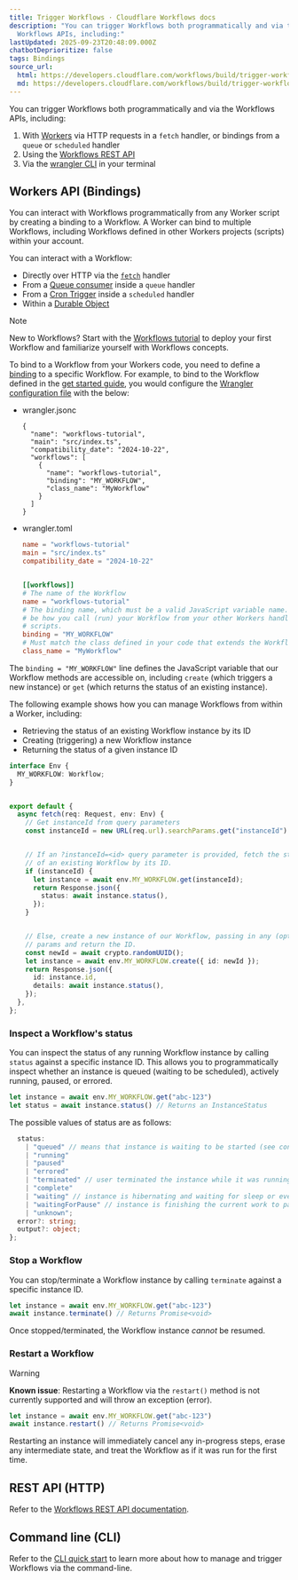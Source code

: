 ```yaml
---
title: Trigger Workflows · Cloudflare Workflows docs
description: "You can trigger Workflows both programmatically and via the
  Workflows APIs, including:"
lastUpdated: 2025-09-23T20:48:09.000Z
chatbotDeprioritize: false
tags: Bindings
source_url:
  html: https://developers.cloudflare.com/workflows/build/trigger-workflows/
  md: https://developers.cloudflare.com/workflows/build/trigger-workflows/index.md
---
```


You can trigger Workflows both programmatically and via the Workflows APIs, including:

1. With [Workers](https://developers.cloudflare.com/workers) via HTTP requests in a `fetch` handler, or bindings from a `queue` or `scheduled` handler
2. Using the [Workflows REST API](https://developers.cloudflare.com/api/resources/workflows/methods/list/)
3. Via the [wrangler CLI](https://developers.cloudflare.com/workers/wrangler/commands/#workflows) in your terminal

## Workers API (Bindings)

You can interact with Workflows programmatically from any Worker script by creating a binding to a Workflow. A Worker can bind to multiple Workflows, including Workflows defined in other Workers projects (scripts) within your account.

You can interact with a Workflow:

* Directly over HTTP via the [`fetch`](https://developers.cloudflare.com/workers/runtime-apis/handlers/fetch/) handler
* From a [Queue consumer](https://developers.cloudflare.com/queues/configuration/javascript-apis/#consumer) inside a `queue` handler
* From a [Cron Trigger](https://developers.cloudflare.com/workers/configuration/cron-triggers/) inside a `scheduled` handler
* Within a [Durable Object](https://developers.cloudflare.com/durable-objects/)

Note

New to Workflows? Start with the [Workflows tutorial](https://developers.cloudflare.com/workflows/get-started/guide/) to deploy your first Workflow and familiarize yourself with Workflows concepts.

To bind to a Workflow from your Workers code, you need to define a [binding](https://developers.cloudflare.com/workers/wrangler/configuration/) to a specific Workflow. For example, to bind to the Workflow defined in the [get started guide](https://developers.cloudflare.com/workflows/get-started/guide/), you would configure the [Wrangler configuration file](https://developers.cloudflare.com/workers/wrangler/configuration/) with the below:

* wrangler.jsonc

  ```jsonc
  {
    "name": "workflows-tutorial",
    "main": "src/index.ts",
    "compatibility_date": "2024-10-22",
    "workflows": [
      {
        "name": "workflows-tutorial",
        "binding": "MY_WORKFLOW",
        "class_name": "MyWorkflow"
      }
    ]
  }
  ```

* wrangler.toml

  ```toml
  name = "workflows-tutorial"
  main = "src/index.ts"
  compatibility_date = "2024-10-22"


  [[workflows]]
  # The name of the Workflow
  name = "workflows-tutorial"
  # The binding name, which must be a valid JavaScript variable name.  This will
  # be how you call (run) your Workflow from your other Workers handlers or
  # scripts.
  binding = "MY_WORKFLOW"
  # Must match the class defined in your code that extends the Workflow class
  class_name = "MyWorkflow"
  ```

The `binding = "MY_WORKFLOW"` line defines the JavaScript variable that our Workflow methods are accessible on, including `create` (which triggers a new instance) or `get` (which returns the status of an existing instance).

The following example shows how you can manage Workflows from within a Worker, including:

* Retrieving the status of an existing Workflow instance by its ID
* Creating (triggering) a new Workflow instance
* Returning the status of a given instance ID

```ts
interface Env {
  MY_WORKFLOW: Workflow;
}


export default {
  async fetch(req: Request, env: Env) {
    // Get instanceId from query parameters
    const instanceId = new URL(req.url).searchParams.get("instanceId")


    // If an ?instanceId=<id> query parameter is provided, fetch the status
    // of an existing Workflow by its ID.
    if (instanceId) {
      let instance = await env.MY_WORKFLOW.get(instanceId);
      return Response.json({
        status: await instance.status(),
      });
    }


    // Else, create a new instance of our Workflow, passing in any (optional)
    // params and return the ID.
    const newId = await crypto.randomUUID();
    let instance = await env.MY_WORKFLOW.create({ id: newId });
    return Response.json({
      id: instance.id,
      details: await instance.status(),
    });
  },
};
```

### Inspect a Workflow's status

You can inspect the status of any running Workflow instance by calling `status` against a specific instance ID. This allows you to programmatically inspect whether an instance is queued (waiting to be scheduled), actively running, paused, or errored.

```ts
let instance = await env.MY_WORKFLOW.get("abc-123")
let status = await instance.status() // Returns an InstanceStatus
```

The possible values of status are as follows:

```ts
  status:
    | "queued" // means that instance is waiting to be started (see concurrency limits)
    | "running"
    | "paused"
    | "errored"
    | "terminated" // user terminated the instance while it was running
    | "complete"
    | "waiting" // instance is hibernating and waiting for sleep or event to finish
    | "waitingForPause" // instance is finishing the current work to pause
    | "unknown";
  error?: string;
  output?: object;
};
```

### Stop a Workflow

You can stop/terminate a Workflow instance by calling `terminate` against a specific instance ID.

```ts
let instance = await env.MY_WORKFLOW.get("abc-123")
await instance.terminate() // Returns Promise<void>
```

Once stopped/terminated, the Workflow instance *cannot* be resumed.

### Restart a Workflow

Warning

**Known issue**: Restarting a Workflow via the `restart()` method is not currently supported and will throw an exception (error).

```ts
let instance = await env.MY_WORKFLOW.get("abc-123")
await instance.restart() // Returns Promise<void>
```

Restarting an instance will immediately cancel any in-progress steps, erase any intermediate state, and treat the Workflow as if it was run for the first time.

## REST API (HTTP)

Refer to the [Workflows REST API documentation](https://developers.cloudflare.com/api/resources/workflows/subresources/instances/methods/create/).

## Command line (CLI)

Refer to the [CLI quick start](https://developers.cloudflare.com/workflows/get-started/cli-quick-start/) to learn more about how to manage and trigger Workflows via the command-line.
